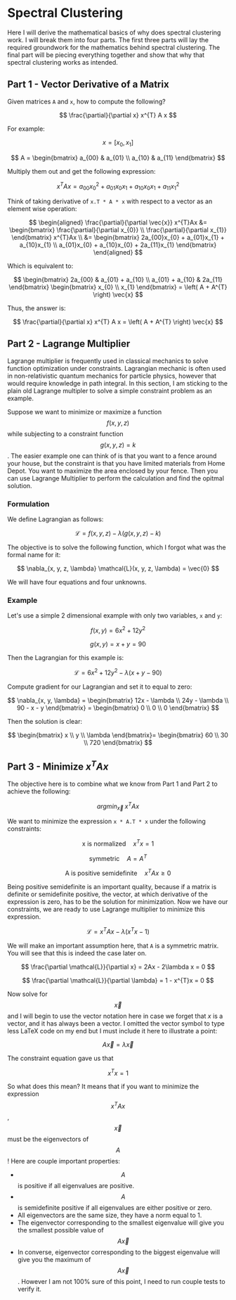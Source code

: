 
# Spectral Clustering
Here I will derive the mathematical basics of why does spectral clustering work. I will break them into four parts. The first three parts will lay the required groundwork for the mathematics behind spectral clustering. The final part will be piecing everything together and show that why that spectral clustering works as intended.

## Part 1 - Vector Derivative of a Matrix
Given matrices `A` and `x`, how to compute the following?

$$
\frac{\partial}{\partial x} x^{T} A x
$$

For example:

$$
x = [x_{0}, x_{1}]
$$

$$
A = \begin{bmatrix} a_{00} & a_{01} \\ a_{10} & a_{11} \end{bmatrix}
$$

Multiply them out and get the following expression:

$$
x^{T}Ax = a_{00}x_{0}^{2} + a_{01}x_{0}x_{1} + a_{10}x_{0}x_{1} + a_{11}x_{1}^{2}
$$

Think of taking derivative of `x.T * A * x` with respect to a vector as an element wise operation:

$$
\begin{aligned}
\frac{\partial}{\partial \vec{x}} x^{T}Ax &= \begin{bmatrix} \frac{\partial}{\partial x_{0}} \\ \frac{\partial}{\partial x_{1}} \end{bmatrix} x^{T}Ax \\
&= \begin{bmatrix}
2a_{00}x_{0} + a_{01}x_{1} + a_{10}x_{1} \\
a_{01}x_{0} + a_{10}x_{0} + 2a_{11}x_{1}
\end{bmatrix}
\end{aligned}
$$

Which is equivalent to:

$$
\begin{bmatrix}
2a_{00} & a_{01} + a_{10} \\
a_{01} + a_{10} & 2a_{11}
\end{bmatrix}
\begin{bmatrix} x_{0} \\ x_{1} \end{bmatrix}
= \left( A + A^{T} \right) \vec{x}
$$

Thus, the answer is:

$$
\frac{\partial}{\partial x} x^{T} A x = \left( A + A^{T} \right) \vec{x}
$$

## Part 2 - Lagrange Multiplier
Lagrange multiplier is frequently used in classical mechanics to solve function optimization under constraints. Lagrangian mechanic is often used in non-relativistic quantum mechanics for particle physics, however that would require knowledge in path integral. In this section, I am sticking to the plain old Lagrange multipler to solve a simple constraint problem as an example. 

Suppose we want to minimize or maximize a function $$f(x, y, z)$$ while subjecting to a constraint function $$g(x, y, z) = k$$. The easier example one can think of is that you want to a fence around your house, but the constraint is that you have limited materials from Home Depot. You want to maximize the area enclosed by your fence. Then you can use Lagrange Multiplier to perform the calculation and find the opitmal solution. 

### Formulation
We define Lagrangian as follows:

$$
\mathcal{L} = f(x, y, z) - \lambda\left(g(x, y, z) - k\right)
$$

The objective is to solve the following function, which I forgot what was the formal name for it:

$$
\nabla_{x, y, z, \lambda} \mathcal{L}(x, y, z, \lambda) = \vec{0}
$$

We will have four equations and four unknowns.

### Example
Let's use a simple 2 dimensional example with only two variables, `x` and `y`:

$$
f(x, y) = 6x^{2} + 12y^{2}
$$

$$
g(x, y) = x + y = 90
$$

Then the Lagrangian for this example is:

$$
\mathcal{L} = 6x^{2} + 12y^{2} - \lambda\left(x + y - 90\right)
$$

Compute gradient for our Lagrangian and set it to equal to zero:

$$
\nabla_{x, y, \lambda} = \begin{bmatrix}
12x - \lambda \\
24y - \lambda \\
90 - x - y
\end{bmatrix} = \begin{bmatrix}
0 \\
0 \\
0 
\end{bmatrix}
$$

Then the solution is clear:

$$
\begin{bmatrix} x \\ y \\ \lambda \end{bmatrix}=
\begin{bmatrix} 60 \\ 30 \\ 720 \end{bmatrix}
$$


## Part 3 - Minimize $x^{T}Ax$
The objective here is to combine what we know from Part 1 and Part 2 to achieve the following:

$$
argmin_{\vec{x}} \; x^{T}Ax
$$

We want to minimize the expression `x * A.T * x` under the following constraints: 

$$
\text{x is normalized} \quad x^{T}x = 1
$$

$$
\text{symmetric} \quad A = A^{T}
$$

$$
\text{A is positive semidefinite} \quad x^{T}Ax \geq 0
$$

Being positive semidefinite is an important quality, because if a matrix is definite or semidefinite positive, the vector, at which derivative of the expression is zero, has to be the solution for minimization. Now we have our constraints, we are ready to use Lagrange multiplier to minimize this expression.

$$
\mathcal{L} = x^{T}Ax - \lambda\left(x^{T}x - 1\right)
$$

We will make an important assumption here, that `A` is a symmetric matrix. You will see that this is indeed the case later on. 

$$
\frac{\partial \mathcal{L}}{\partial x} = 2Ax - 2\lambda x = 0
$$

$$
\frac{\partial \mathcal{L}}{\partial \lambda} = 1 - x^{T}x = 0
$$

Now solve for $$\vec{x}$$ and I will begin to use the vector notation here in case we forget that $x$ is a vector, and it has always been a vector. I omitted the vector symbol to type less LaTeX code on my end but I must include it here to illustrate a point:

$$
A\vec{x} = \lambda\vec{x}
$$

The constraint equation gave us that

$$
x^{T}x = 1
$$

So what does this mean? It means that if you want to minimize the expression $$x^{T}Ax$$, $$\vec{x}$$ must be the eigenvectors of $$A$$! Here are couple important properties:

* $$A$$ is positive if all eigenvalues are positive.
* $$A$$ is semidefinite positive if all eigenvalues are either positive or zero.
* All eigenvectors are the same size, they have a norm equal to 1.
* The eigenvector corresponding to the smallest eigenvalue will give you the smallest possible value of $$A\vec{x}$$
* In converse, eigenvector corresponding to the biggest eigenvalue will give you the maximum of $$A\vec{x}$$. However I am not 100% sure of this point, I need to run couple tests to verify it. 


